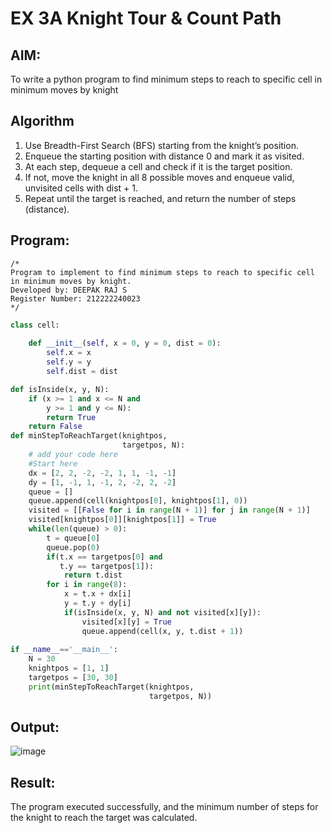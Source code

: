 # EX 3A Knight Tour & Count Path
## AIM:
To write a python program to find minimum steps to reach to specific cell in minimum moves by knight


## Algorithm
1. Use Breadth-First Search (BFS) starting from the knight’s position.
2. Enqueue the starting position with distance 0 and mark it as visited.
3. At each step, dequeue a cell and check if it is the target position.
4. If not, move the knight in all 8 possible moves and enqueue valid, unvisited cells with dist + 1.
5. Repeat until the target is reached, and return the number of steps (distance).
   
## Program:
```
/*
Program to implement to find minimum steps to reach to specific cell in minimum moves by knight.
Developed by: DEEPAK RAJ S
Register Number: 212222240023
*/
```
```python
class cell:
     
    def __init__(self, x = 0, y = 0, dist = 0):
        self.x = x
        self.y = y
        self.dist = dist

def isInside(x, y, N):
    if (x >= 1 and x <= N and
        y >= 1 and y <= N):
        return True
    return False
def minStepToReachTarget(knightpos,
                         targetpos, N):
    # add your code here
    #Start here
    dx = [2, 2, -2, -2, 1, 1, -1, -1]
    dy = [1, -1, 1, -1, 2, -2, 2, -2]
    queue = []
    queue.append(cell(knightpos[0], knightpos[1], 0))
    visited = [[False for i in range(N + 1)] for j in range(N + 1)]
    visited[knightpos[0]][knightpos[1]] = True
    while(len(queue) > 0):
        t = queue[0]
        queue.pop(0)
        if(t.x == targetpos[0] and
           t.y == targetpos[1]):
            return t.dist
        for i in range(8):
            x = t.x + dx[i]
            y = t.y + dy[i]
            if(isInside(x, y, N) and not visited[x][y]):
                visited[x][y] = True
                queue.append(cell(x, y, t.dist + 1))
    
if __name__=='__main__':
    N = 30
    knightpos = [1, 1]
    targetpos = [30, 30]
    print(minStepToReachTarget(knightpos,
                               targetpos, N))
```

## Output:
![image](https://github.com/user-attachments/assets/748b3a6e-6c75-4c90-ac55-22b032a8dd34)





## Result:
The program executed successfully, and the minimum number of steps for the knight to reach the target was calculated.
